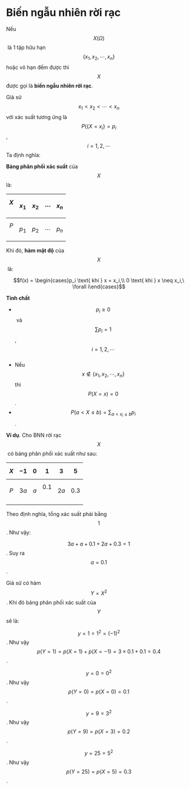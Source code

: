 # Biến ngẫu nhiên rời rạc

Nếu $$X(\Omega)$$​ là 1 tập hữu hạn $$\{x_1, x_2, \cdots, x_n\}$$​ hoặc vô hạn đếm được thì $$X$$​ được gọi là **biến ngẫu nhiên rời rạc**.

Giả sử $$x_1 < x_2 < \cdots < x_n$$​ với xác suất tương ứng là $$P(\{X=x_i\}=p_i$$, $$i=1,2,\cdots$$ Ta định nghĩa:

**Bảng phân phối xác suất** của $$X$$là:

| $$X$$​ | $$x_1$$ | $$x_2$$ | $$\cdots$$ | $$x_n$$ |
| ------ | ------- | ------- | ---------- | ------- |
| $$P$$​ | $$p_1$$ | $$p_2$$ | $$\cdots$$ | $$p_n$$ |

Khi đó, **hàm mật độ** của $$X$$​ là:

$$f(x) = \begin{cases}p_i \text{ khi } x = x_i,\\ 0 \text{ khi } x \neq x_i,\ \forall i\end{cases}$$

**Tính chất**

* $$p_i \geq 0$$​ và $$\sum p_i = 1$$​, $$i = 1, 2, \cdots$$​
* Nếu $$x \not\in \{x_1, x_2, \cdots, x_n\}$$​ thì $$P(X = x) = 0$$.
* $$P(a < X \leq b) = \displaystyle{\sum_{a < x_i \leq b} p_i}$$​.

**Ví dụ**. Cho BNN rời rạc $$X$$​ có bảng phân phối xác suất như sau:

| $$X$$ | $$-1$$ | $$0$$ | $$1$$    | $$3$$  | $$5$$   |
| ----- | ------ | ----- | -------- | ------ | ------- |
| $$P$$ | $$3a$$ | $$a$$ | $$0.1$$​ | $$2a$$ | $$0.3$$ |
|       |        |       |          |        |         |

Theo định nghĩa, tổng xác suất phải bằng $$1$$​. Như vậy:

$$3a + a + 0.1 + 2a + 0.3 = 1$$​. Suy ra $$a = 0.1$$​.

Giả sử có hàm $$Y=X^2$$​. Khi đó bảng phân phối xác suất của $$Y$$​sẽ là:

$$y=1=1^2=(-1)^2$$. Như vậy $$p(Y=1)=p(X=1)+p(X=-1)=3 \times 0.1 + 0.1 = 0.4$$.

$$y = 0 = 0^2$$​. Như vậy $$p(Y = 0) = p(X = 0) = 0.1$$​.

$$y = 9 = 3^2$$​. Như vậy $$p(Y = 9) = p(X = 3) = 0.2$$​.

$$y = 25 = 5^2$$​. Như vậy $$p(Y = 25) = p(X = 5) = 0.3$$​.
